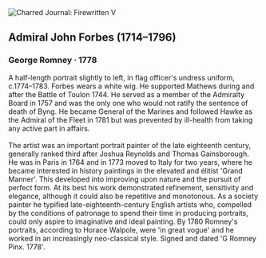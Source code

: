 <div class="artwork-of-the-day">
  <div class="container">
    <div class="img-wrapper">
      <img
        src="https://uploads1.wikiart.org/images/george-romney/admiral-john-forbes-1714-1796-1778.jpg!Large.jpg"
        alt="Charred Journal: Firewritten V" />
    </div>
    <div class="artwork-detail">
      <div class="artwork-origin"> 
        <h2 class="artwork-name">Admiral John Forbes (1714–1796)</h2>
        <h3 class="artist">
          George Romney
                    ·  1778
        </h3>
      </div>
      <p class="description">
        <span class="artwork-description-text ng-binding" ng-bind-html="viewModel.ArtworkOfTheDay.Description | unsafe">A half-length portrait slightly to left, in flag officer's undress uniform, c.1774–1783. Forbes wears a white wig. He supported Mathews during and after the Battle of Toulon 1744. He served as a member of the Admiralty Board in 1757 and was the only one who would not ratify the sentence of death of Byng. He became General of the Marines and followed Hawke as the Admiral of the Fleet in 1781 but was prevented by ill-health from taking any active part in affairs.
<br>
<br>The artist was an important portrait painter of the late eighteenth century, generally ranked third after Joshua Reynolds and Thomas Gainsborough. He was in Paris in 1764 and in 1773 moved to Italy for two years, where he became interested in history paintings in the elevated and élitist 'Grand Manner'. This developed into improving upon nature and the pursuit of perfect form. At its best his work demonstrated refinement, sensitivity and elegance, although it could also be repetitive and monotonous. As a society painter he typified late-eighteenth-century English artists who, compelled by the conditions of patronage to spend their time in producing portraits, could only aspire to imaginative and ideal painting. By 1780 Romney's portraits, according to Horace Walpole, were 'in great vogue' and he worked in an increasingly neo-classical style. Signed and dated 'G Romney Pinx. 1778'.</span>
                        <div class="text-shadow-container" ng-show="showShadow" style=""></div>
      </p>
    </div>
  </div>

</div>
